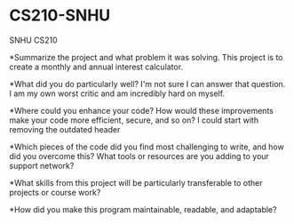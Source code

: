 # CS210-SNHU
SNHU CS210

*Summarize the project and what problem it was solving.
  This project is to create a monthly and annual interest calculator.

*What did you do particularly well?
  I'm not sure I can answer that question. I am my own worst critic and am incredibly hard on myself.

*Where could you enhance your code? How would these improvements make your code more efficient, secure, and so on?
  I could start with removing the outdated header

*Which pieces of the code did you find most challenging to write, and how did you overcome this? What tools or resources are you adding to your support network?

*What skills from this project will be particularly transferable to other projects or course work?

*How did you make this program maintainable, readable, and adaptable?
